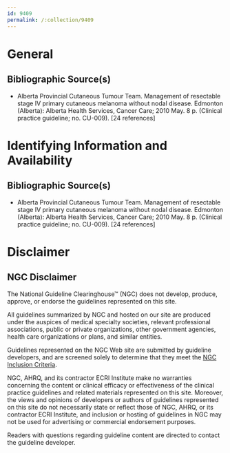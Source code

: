 ```yaml
---
id: 9409
permalink: /:collection/9409
---
```


# General

## Bibliographic Source(s)

- Alberta Provincial Cutaneous Tumour Team. Management of resectable stage IV primary cutaneous melanoma without nodal disease. Edmonton (Alberta): Alberta Health Services, Cancer Care; 2010 May. 8 p. (Clinical practice guideline; no. CU-009). [24 references]

# Identifying Information and Availability

## Bibliographic Source(s)

- Alberta Provincial Cutaneous Tumour Team. Management of resectable stage IV primary cutaneous melanoma without nodal disease. Edmonton (Alberta): Alberta Health Services, Cancer Care; 2010 May. 8 p. (Clinical practice guideline; no. CU-009). [24 references]

# Disclaimer

## NGC Disclaimer

The National Guideline Clearinghouse™ (NGC) does not develop, produce, approve, or endorse the guidelines represented on this site.

All guidelines summarized by NGC and hosted on our site are produced under the auspices of medical specialty societies, relevant professional associations, public or private organizations, other government agencies, health care organizations or plans, and similar entities.

Guidelines represented on the NGC Web site are submitted by guideline developers, and are screened solely to determine that they meet the [NGC Inclusion Criteria](/help-and-about/summaries/inclusion-criteria).

NGC, AHRQ, and its contractor ECRI Institute make no warranties concerning the content or clinical efficacy or effectiveness of the clinical practice guidelines and related materials represented on this site. Moreover, the views and opinions of developers or authors of guidelines represented on this site do not necessarily state or reflect those of NGC, AHRQ, or its contractor ECRI Institute, and inclusion or hosting of guidelines in NGC may not be used for advertising or commercial endorsement purposes.

Readers with questions regarding guideline content are directed to contact the guideline developer.

